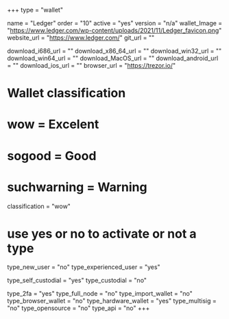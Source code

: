 +++
type = "wallet"

name = "Ledger"
order = "10"
active = "yes"
version = "n/a"
wallet_Image = "https://www.ledger.com/wp-content/uploads/2021/11/Ledger_favicon.png"
website_url = "https://www.ledger.com/"
git_url = ""

download_i686_url = ""
download_x86_64_url = ""
download_win32_url = ""
download_win64_url = ""
download_MacOS_url = ""
download_android_url = ""
download_ios_url = ""
browser_url = "https://trezor.io/"

# Wallet classification
# wow = Excelent
# sogood = Good
# suchwarning = Warning
classification = "wow"

# use yes or no to activate or not a type
type_new_user = "no"
type_experienced_user = "yes"

type_self_custodial = "yes"
type_custodial = "no"

type_2fa = "yes"
type_full_node = "no"
type_import_wallet = "no"
type_browser_wallet = "no"
type_hardware_wallet = "yes"
type_multisig = "no"
type_opensource = "no"
type_api = "no"
+++